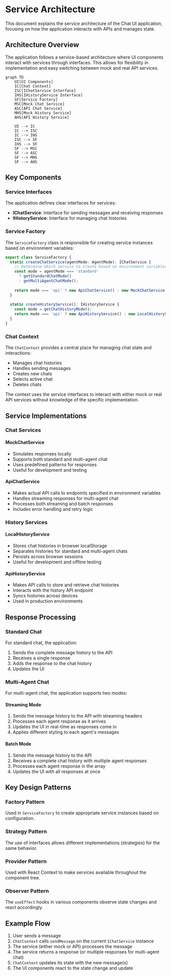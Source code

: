 # Service Architecture

This document explains the service architecture of the Chat UI application, focusing on how the application interacts with APIs and manages state.

## Architecture Overview

The application follows a service-based architecture where UI components interact with services through interfaces. This allows for flexibility in implementation and easy switching between mock and real API services.

```mermaid
graph TD
    UI[UI Components]
    IC[Chat Context]
    ISC[IChatService Interface]
    IHS[IHistoryService Interface]
    SF[Service Factory]
    MSC[Mock Chat Service]
    ASC[API Chat Service]
    MHS[Mock History Service]
    AHS[API History Service]

    UI --> IC
    IC --> ISC
    IC --> IHS
    ISC --> SF
    IHS --> SF
    SF --> MSC
    SF --> ASC
    SF --> MHS
    SF --> AHS
```

## Key Components

### Service Interfaces

The application defines clear interfaces for services:

- **IChatService**: Interface for sending messages and receiving responses
- **IHistoryService**: Interface for managing chat histories

### Service Factory

The `ServiceFactory` class is responsible for creating service instances based on environment variables:

```typescript
export class ServiceFactory {
  static createChatService(agentMode: AgentMode): IChatService {
    // Determine which service to create based on environment variables
    const mode = agentMode === 'standard' 
      ? getStandardChatMode() 
      : getMultiAgentChatMode();
    
    return mode === 'api' ? new ApiChatService() : new MockChatService();
  }
  
  static createHistoryService(): IHistoryService {
    const mode = getChatHistoryMode();
    return mode === 'api' ? new ApiHistoryService() : new LocalHistoryService();
  }
}
```

### Chat Context

The `ChatContext` provides a central place for managing chat state and interactions:

- Manages chat histories
- Handles sending messages
- Creates new chats
- Selects active chat
- Deletes chats

The context uses the service interfaces to interact with either mock or real API services without knowledge of the specific implementation.

## Service Implementations

### Chat Services

#### MockChatService

- Simulates responses locally
- Supports both standard and multi-agent chat
- Uses predefined patterns for responses
- Useful for development and testing

#### ApiChatService

- Makes actual API calls to endpoints specified in environment variables
- Handles streaming responses for multi-agent chat
- Processes both streaming and batch responses
- Includes error handling and retry logic

### History Services

#### LocalHistoryService

- Stores chat histories in browser localStorage
- Separates histories for standard and multi-agent chats
- Persists across browser sessions
- Useful for development and offline testing

#### ApiHistoryService

- Makes API calls to store and retrieve chat histories
- Interacts with the history API endpoint
- Syncs histories across devices
- Used in production environments

## Response Processing

### Standard Chat

For standard chat, the application:
1. Sends the complete message history to the API
2. Receives a single response
3. Adds the response to the chat history
4. Updates the UI

### Multi-Agent Chat

For multi-agent chat, the application supports two modes:

#### Streaming Mode
1. Sends the message history to the API with streaming headers
2. Processes each agent response as it arrives
3. Updates the UI in real-time as responses come in
4. Applies different styling to each agent's messages

#### Batch Mode
1. Sends the message history to the API
2. Receives a complete chat history with multiple agent responses
3. Processes each agent response in the array
4. Updates the UI with all responses at once

## Key Design Patterns

### Factory Pattern

Used in `ServiceFactory` to create appropriate service instances based on configuration.

### Strategy Pattern

The use of interfaces allows different implementations (strategies) for the same behavior.

### Provider Pattern

Used with React Context to make services available throughout the component tree.

### Observer Pattern

The `useEffect` hooks in various components observe state changes and react accordingly.

## Example Flow

1. User sends a message
2. `ChatContext` calls `sendMessage` on the current `IChatService` instance
3. The service (either mock or API) processes the message
4. The service returns a response (or multiple responses for multi-agent chat)
5. `ChatContext` updates its state with the new message(s)
6. The UI components react to the state change and update 